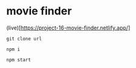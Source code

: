 # movie finder

(live)[https://project-16-movie-finder.netlify.app/]
```
git clone url

npm i 

npm start 
```
